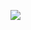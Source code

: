 [![](https://user-images.githubusercontent.com/54804203/93027539-1a596100-f616-11ea-8b6e-f997562d36d9.png)](https://www.youtube.com/watch?v=9j6aXfXgQNk)